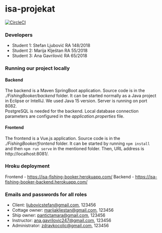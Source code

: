 # isa-projekat
[![CircleCI](https://circleci.com/gh/StefanLjubovic/isa-projekat.svg?style=shield)](https://app.circleci.com/pipelines/github/StefanLjubovic/isa-projekat?filter=all)

### Developers
- Student 1: Stefan Ljubović RA 148/2018
- Student 2: Marija Klještan RA 55/2018
- Student 3: Ana Gavrilović RA 65/2018

### Running our project locally
#### Backend
The backend is a Maven SpringBoot application. Source code is in the <i>./FishingBooker/backend</i> folder. It can be started normally as a Java project in Eclipse or IntelliJ. We used Java 15 version. Server is running on port 8082.\
PostgreSQL is needed for the backend. Local database connection parameters are configured in the <i>application.properties</i> file.
  
#### Frontend
The frontend is a Vue.js application. Source code is in the <i>./FishingBooker/frontend</i> folder. It can be started by running <code>npm install</code> and then <code>npm run serve</code> in the mentioned folder. Then, URL address is http://localhost:8081/.

### Hroku deployment
Frontend - https://isa-fishing-booker.herokuapp.com/
Backend - https://isa-fishing-booker-backend.herokuapp.com/

### Emails and passwords for all roles
- Client: ljubovicstefan@gmail.com, 123456
- Cottage owner: marijakljestan@gmail.com, 123456
- Ship owner: pantictamara@gmail.com, 123456
- Instructor: ana.gavrilovic247@gmail.com, 123456
- Administrator: zdravkocolic@gmail.com, 123456
